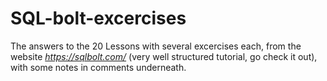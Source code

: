 # SQL-bolt-excercises

The answers to the 20 Lessons with several excercises each, from the website _https://sqlbolt.com/_ (very well structured tutorial, go check it out), with some notes in comments underneath.
